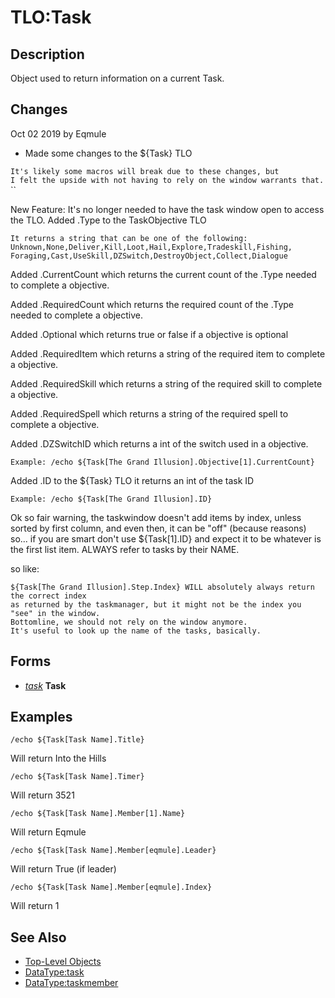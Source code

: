 # TLO:Task

## Description

Object used to return information on a current Task.

## Changes

Oct 02 2019 by Eqmule

- Made some changes to the ${Task} TLO

`It's likely some macros will break due to these changes, but`  
`I felt the upside with not having to rely on the window warrants that.`  
 ``

New Feature: It's no longer needed to have the task window open to access the TLO. Added .Type to the TaskObjective TLO

`It returns a string that can be one of the following:`  
`Unknown,None,Deliver,Kill,Loot,Hail,Explore,Tradeskill,Fishing,`  
`Foraging,Cast,UseSkill,DZSwitch,DestroyObject,Collect,Dialogue`

Added .CurrentCount which returns the current count of the .Type needed to complete a objective.

Added .RequiredCount which returns the required count of the .Type needed to complete a objective.

Added .Optional which returns true or false if a objective is optional

Added .RequiredItem which returns a string of the required item to complete a objective.

Added .RequiredSkill which returns a string of the required skill to complete a objective.

Added .RequiredSpell which returns a string of the required spell to complete a objective.

Added .DZSwitchID which returns a int of the switch used in a objective.

`Example: /echo ${Task[The Grand Illusion].Objective[1].CurrentCount}`

Added .ID to the ${Task} TLO it returns an int of the task ID

`Example: /echo ${Task[The Grand Illusion].ID}`

Ok so fair warning, the taskwindow doesn't add items by index, unless sorted by first column, and even then, it can be "off" \(because reasons\) so... if you are smart don't use ${Task\[1\].ID} and expect it to be whatever is the first list item. ALWAYS refer to tasks by their NAME.

so like:

`${Task[The Grand Illusion].Step.Index} WILL absolutely always return the correct index`  
`as returned by the taskmanager, but it might not be the index you "see" in the window.`  
`Bottomline, we should not rely on the window anymore.`  
`It's useful to look up the name of the tasks, basically.`

## Forms

* [_task_](../data-types/datatype-task.md) **Task**

## Examples

`/echo ${Task[Task Name].Title}`

Will return Into the Hills

`/echo ${Task[Task Name].Timer}`

Will return 3521

`/echo ${Task[Task Name].Member[1].Name}`

Will return Eqmule

`/echo ${Task[Task Name].Member[eqmule].Leader}`

Will return True \(if leader\)

`/echo ${Task[Task Name].Member[eqmule].Index}`

Will return 1

## See Also

* [Top-Level Objects](./)
* [DataType:task](../data-types/datatype-task.md)
* [DataType:taskmember]()

